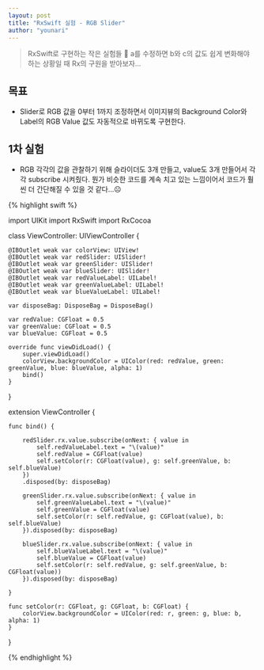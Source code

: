 ```yaml
---
layout: post
title: "RxSwift 실험 - RGB Slider"
author: "younari"
---
```


> RxSwift로 구현하는 작은 실험들 👀 a를 수정하면 b와 c의 값도 쉽게 변화해야 하는 상황일 때 Rx의 구원을 받아보자...

## 목표
- Slider로 RGB 값을 0부터 1까지 조정하면서 이미지뷰의 Background Color와 Label의 RGB Value 값도 자동적으로 바뀌도록 구현한다.

## 1차 실험
- RGB 각각의 값을 관찰하기 위해 슬라이더도 3개 만들고, value도 3개 만들어서 각각 subscribe 시켜줬다. 뭔가 비슷한 코드를 계속 치고 있는 느낌이어서 코드가 훨씬 더 간단해질 수 있을 것 같다...☹️

{% highlight swift %}

import UIKit
import RxSwift
import RxCocoa

class ViewController: UIViewController {

    @IBOutlet weak var colorView: UIView!
    @IBOutlet weak var redSlider: UISlider!
    @IBOutlet weak var greenSlider: UISlider!
    @IBOutlet weak var blueSlider: UISlider!
    @IBOutlet weak var redValueLabel: UILabel!
    @IBOutlet weak var greenValueLabel: UILabel!
    @IBOutlet weak var blueValueLabel: UILabel!
    
    var disposeBag: DisposeBag = DisposeBag()
    
    var redValue: CGFloat = 0.5
    var greenValue: CGFloat = 0.5
    var blueValue: CGFloat = 0.5
    
    override func viewDidLoad() {
        super.viewDidLoad()
        colorView.backgroundColor = UIColor(red: redValue, green: greenValue, blue: blueValue, alpha: 1)
        bind()
    }

}

extension ViewController {
   
    func bind() {
        
        redSlider.rx.value.subscribe(onNext: { value in
            self.redValueLabel.text = "\(value)"
            self.redValue = CGFloat(value)
            self.setColor(r: CGFloat(value), g: self.greenValue, b: self.blueValue)
        })
        .disposed(by: disposeBag)
        
        greenSlider.rx.value.subscribe(onNext: { value in
            self.greenValueLabel.text = "\(value)"
            self.greenValue = CGFloat(value)
            self.setColor(r: self.redValue, g: CGFloat(value), b: self.blueValue)
        }).disposed(by: disposeBag)
        
        blueSlider.rx.value.subscribe(onNext: { value in
            self.blueValueLabel.text = "\(value)"
            self.blueValue = CGFloat(value)
            self.setColor(r: self.redValue, g: self.greenValue, b: CGFloat(value))
        }).disposed(by: disposeBag)
        
    }
    
    func setColor(r: CGFloat, g: CGFloat, b: CGFloat) {
        colorView.backgroundColor = UIColor(red: r, green: g, blue: b, alpha: 1)
    }
    
}

{% endhighlight %}
